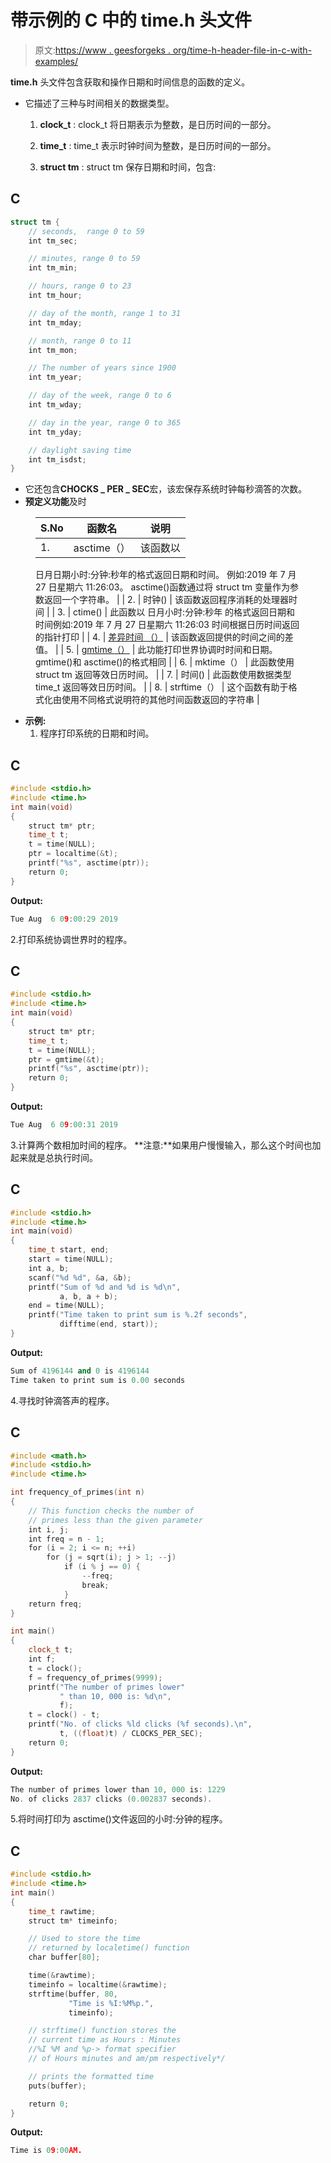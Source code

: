 # 带示例的 C 中的 time.h 头文件

> 原文:[https://www . geesforgeks . org/time-h-header-file-in-c-with-examples/](https://www.geeksforgeeks.org/time-h-header-file-in-c-with-examples/)

**time.h** 头文件包含获取和操作日期和时间信息的函数的定义。

*   它描述了三种与时间相关的数据类型。
    1.  **clock_t** : clock_t 将日期表示为整数，是日历时间的一部分。

    2.  **time_t** : time_t 表示时钟时间为整数，是日历时间的一部分。

    3.  **struct tm** : struct tm 保存日期和时间，包含:

## C

```cpp
struct tm {
    // seconds,  range 0 to 59
    int tm_sec;

    // minutes, range 0 to 59
    int tm_min;

    // hours, range 0 to 23
    int tm_hour;

    // day of the month, range 1 to 31
    int tm_mday;

    // month, range 0 to 11
    int tm_mon;

    // The number of years since 1900
    int tm_year;

    // day of the week, range 0 to 6
    int tm_wday;

    // day in the year, range 0 to 365
    int tm_yday;

    // daylight saving time
    int tm_isdst;
}
```

*   它还包含**CHOCKS _ PER _ SEC**宏，该宏保存系统时钟每秒滴答的次数。
*   **预定义功能**及时

<figure class="table">

| S.No | 函数名 | 说明 |
| --- | --- | --- |
| 1. | asctime（） | 该函数以
日月日期小时:分钟:秒年的格式返回日期和时间。
例如:2019 年 7 月 27 日星期六 11:26:03。
asctime()函数通过将 struct tm 变量作为参数返回一个字符串。 |
| 2. | 时钟() | 该函数返回程序消耗的处理器时间 |
| 3. | ctime() | 此函数以
日月小时:分钟:秒年
的格式返回日期和时间例如:2019 年 7 月 27 日星期六 11:26:03
时间根据日历时间返回的指针打印 |
| 4. | [差异时间 （）](https://www.geeksforgeeks.org/difftime-c-library-function/) | 该函数返回提供的时间之间的差值。 |
| 5. | [gmtime（）](https://www.geeksforgeeks.org/gmtime-function-in-c-c/) | 此功能打印世界协调时时间和日期。
gmtime()和 asctime()的格式相同 |
| 6. | mktime（） | 此函数使用 struct tm 返回等效日历时间。 |
| 7. | 时间() | 此函数使用数据类型 time_t 返回等效日历时间。 |
| 8. | strftime（） | 这个函数有助于格式化由使用不同格式说明符的其他时间函数返回的字符串 |

</figure>

*   **示例:**
    1.  程序打印系统的日期和时间。

## C

```cpp
#include <stdio.h>
#include <time.h>
int main(void)
{
    struct tm* ptr;
    time_t t;
    t = time(NULL);
    ptr = localtime(&t);
    printf("%s", asctime(ptr));
    return 0;
}
```

**Output:** 

```cpp
Tue Aug  6 09:00:29 2019
```

2.打印系统协调世界时的程序。

## C

```cpp
#include <stdio.h>
#include <time.h>
int main(void)
{
    struct tm* ptr;
    time_t t;
    t = time(NULL);
    ptr = gmtime(&t);
    printf("%s", asctime(ptr));
    return 0;
}
```

**Output:** 

```cpp
Tue Aug  6 09:00:31 2019
```

3.计算两个数相加时间的程序。
**注意:**如果用户慢慢输入，那么这个时间也加起来就是总执行时间。

## C

```cpp
#include <stdio.h>
#include <time.h>
int main(void)
{
    time_t start, end;
    start = time(NULL);
    int a, b;
    scanf("%d %d", &a, &b);
    printf("Sum of %d and %d is %d\n",
           a, b, a + b);
    end = time(NULL);
    printf("Time taken to print sum is %.2f seconds",
           difftime(end, start));
}
```

**Output:** 

```cpp
Sum of 4196144 and 0 is 4196144
Time taken to print sum is 0.00 seconds
```

4.寻找时钟滴答声的程序。

## C

```cpp
#include <math.h>
#include <stdio.h>
#include <time.h>

int frequency_of_primes(int n)
{
    // This function checks the number of
    // primes less than the given parameter
    int i, j;
    int freq = n - 1;
    for (i = 2; i <= n; ++i)
        for (j = sqrt(i); j > 1; --j)
            if (i % j == 0) {
                --freq;
                break;
            }
    return freq;
}

int main()
{
    clock_t t;
    int f;
    t = clock();
    f = frequency_of_primes(9999);
    printf("The number of primes lower"
           " than 10, 000 is: %d\n",
           f);
    t = clock() - t;
    printf("No. of clicks %ld clicks (%f seconds).\n",
           t, ((float)t) / CLOCKS_PER_SEC);
    return 0;
}
```

**Output:** 

```cpp
The number of primes lower than 10, 000 is: 1229
No. of clicks 2837 clicks (0.002837 seconds).
```

5.将时间打印为 asctime()文件返回的小时:分钟的程序。

## C

```cpp
#include <stdio.h>
#include <time.h>
int main()
{
    time_t rawtime;
    struct tm* timeinfo;

    // Used to store the time
    // returned by localetime() function
    char buffer[80];

    time(&rawtime);
    timeinfo = localtime(&rawtime);
    strftime(buffer, 80,
             "Time is %I:%M%p.",
             timeinfo);

    // strftime() function stores the
    // current time as Hours : Minutes
    //%I %M and %p-> format specifier
    // of Hours minutes and am/pm respectively*/

    // prints the formatted time
    puts(buffer);

    return 0;
}
```

**Output:** 

```cpp
Time is 09:00AM.
```